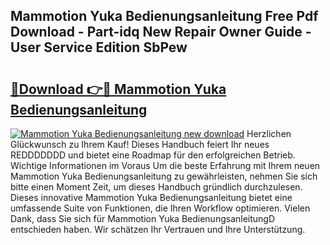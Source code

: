 ## Mammotion Yuka Bedienungsanleitung Free Pdf Download - Part-idq New Repair Owner Guide - User Service Edition SbPew

# <h2><a href="http://df0ge7.blite.top/?on=Mammotion+Yuka+Bedienungsanleitung">🔗Download 👉🔴 Mammotion Yuka Bedienungsanleitung</a></h2>

[![Mammotion Yuka Bedienungsanleitung new download](https://i.imgur.com/lujVjoI.png)](http://df0ge7.blite.top/?on=Mammotion+Yuka+Bedienungsanleitung)
Herzlichen Glückwunsch zu Ihrem Kauf! Dieses Handbuch feiert Ihr neues REDDDDDDD und bietet eine Roadmap für den erfolgreichen Betrieb. Wichtige Informationen im Voraus Um die beste Erfahrung mit Ihrem neuen Mammotion Yuka Bedienungsanleitung zu gewährleisten, nehmen Sie sich bitte einen Moment Zeit, um dieses Handbuch gründlich durchzulesen. Dieses innovative Mammotion Yuka Bedienungsanleitung bietet eine umfassende Suite von Funktionen, die Ihren Workflow optimieren. Vielen Dank, dass Sie sich für Mammotion Yuka BedienungsanleitungD entschieden haben. Wir schätzen Ihr Vertrauen und Ihre Unterstützung.
